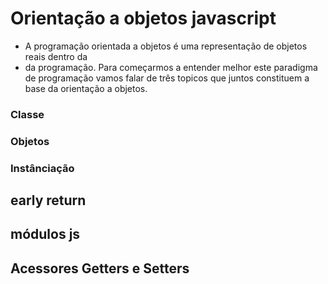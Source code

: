 # Orientação a objetos javascript #


* A programação orientada a objetos é uma representação de objetos reais dentro da 
* da programação. Para começarmos a entender melhor este paradigma de programação vamos falar de três topicos que juntos constituem a base da  orientação a objetos. 

### Classe ### 

### Objetos ###

### Instânciação ###


## early return ##

## módulos js ##

## Acessores Getters e Setters ## 
